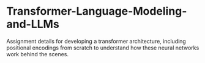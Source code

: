 # Transformer-Language-Modeling-and-LLMs
Assignment details for developing a transformer architecture, including positional encodings from scratch to understand how these neural networks work behind the scenes.
